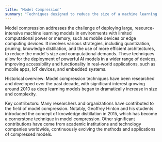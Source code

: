 ```yaml
---
title: "Model Compression"
summary: "Techniques designed to reduce the size of a machine learning model without significantly sacrificing its accuracy."
---
```

Model compression addresses the challenge of deploying large, resource-intensive machine learning models in environments with limited computational power or memory, such as mobile devices or edge computing devices. It involves various strategies, including quantization, pruning, knowledge distillation, and the use of more efficient architectures, to reduce the model's size and computational demands. These techniques allow for the deployment of powerful AI models in a wider range of devices, improving accessibility and functionality in real-world applications, such as mobile apps, IoT devices, and embedded systems.

Historical overview: Model compression techniques have been researched and developed over the past decade, with significant interest growing around 2010 as deep learning models began to dramatically increase in size and complexity.

Key contributors: Many researchers and organizations have contributed to the field of model compression. Notably, Geoffrey Hinton and his students introduced the concept of knowledge distillation in 2015, which has become a cornerstone technique in model compression. Other significant contributions have come from academic institutions and technology companies worldwide, continuously evolving the methods and applications of compressed models.


